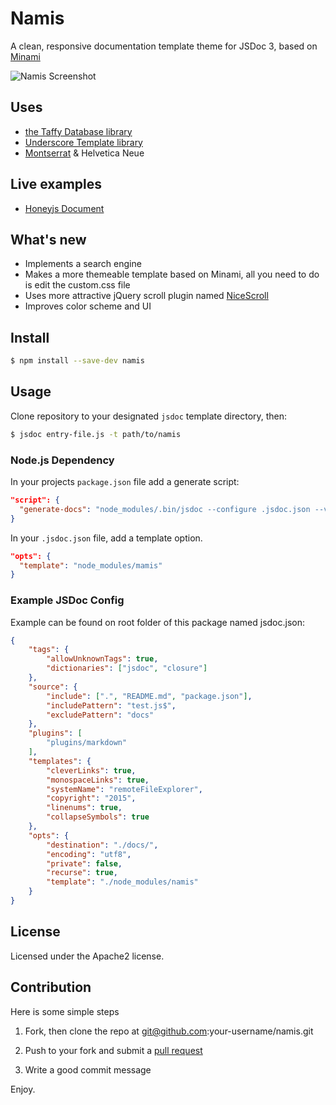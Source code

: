 # Namis

A clean, responsive documentation template theme for JSDoc 3, based on [Minami](https://github.com/Nijikokun/minami)

![Namis Screenshot](https://s7.postimg.org/658hspbzd/image.png)

## Uses

- [the Taffy Database library](http://taffydb.com/)
- [Underscore Template library](http://documentcloud.github.com/underscore/#template)
- [Montserrat](http://www.google.com/fonts/specimen/Monsterrat) & Helvetica Neue

## Live examples

- [Honeyjs Document](https://hungluu.github.io/honeyjs)

## What's new

- Implements a search engine
- Makes a more themeable template based on Minami, all you need to do is edit the custom.css file
- Uses more attractive jQuery scroll plugin named [NiceScroll](https://github.com/inuyaksa/jquery.nicescroll)
- Improves color scheme and UI

## Install

```bash
$ npm install --save-dev namis
```

## Usage

Clone repository to your designated `jsdoc` template directory, then:

```bash
$ jsdoc entry-file.js -t path/to/namis
```

### Node.js Dependency

In your projects `package.json` file add a generate script:

```json
"script": {
  "generate-docs": "node_modules/.bin/jsdoc --configure .jsdoc.json --verbose"
}
```

In your `.jsdoc.json` file, add a template option.

```json
"opts": {
  "template": "node_modules/mamis"
}
```

### Example JSDoc Config

Example can be found on root folder of this package named jsdoc.json:

```json
{
    "tags": {
        "allowUnknownTags": true,
        "dictionaries": ["jsdoc", "closure"]
    },
    "source": {
        "include": [".", "README.md", "package.json"],
        "includePattern": "test.js$",
        "excludePattern": "docs"
    },
    "plugins": [
        "plugins/markdown"
    ],
    "templates": {
        "cleverLinks": true,
        "monospaceLinks": true,
        "systemName": "remoteFileExplorer",
        "copyright": "2015",
        "linenums": true,
        "collapseSymbols": true
    },
    "opts": {
        "destination": "./docs/",
        "encoding": "utf8",
        "private": false,
        "recurse": true,
        "template": "./node_modules/namis"
    }
}
```

## License

Licensed under the Apache2 license.

## Contribution

Here is some simple steps

1. Fork, then clone the repo at git@github.com:your-username/namis.git

2. Push to your fork and submit a [pull request](https://github.com/hungluu/namis/compare/)

3. Write a good commit message


Enjoy.